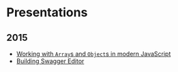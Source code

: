 # Presentations

## 2015
- [Working with `Array`s and `Object`s in modern JavaScript](http://azimi.me/presentations/objects-arrays-js/index.html)
- [Building Swagger Editor](http://azimi.me/presentations/building-swagger-editor/index.html)
